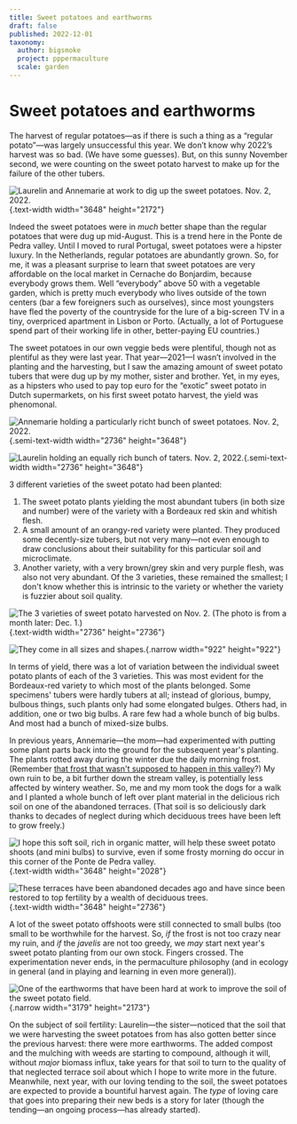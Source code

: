```yaml
---
title: Sweet potatoes and earthworms
draft: false
published: 2022-12-01
taxonomy:
  author: bigsmoke
  project: pppermaculture
  scale: garden
---
```


# Sweet potatoes and earthworms

The harvest of regular potatoes—as if there is such a thing as a “regular potato”—was largely unsuccessful this year. We don’t know why 2022’s harvest was so bad. (We have some guesses). But, on this sunny November second, we were counting on the sweet potato harvest to make up for the failure of the other tubers.

![Laurelin and Annemarie at work to dig up the sweet potatoes. Nov. 2, 2022.](20221102_103550_sweet_potato_harvest.jpg){.text-width width="3648" height="2172"}

Indeed the sweet potatoes were in _much_ better shape than the regular potatoes that were dug up mid-August. This is a trend here in the Ponte de Pedra valley. Until I moved to rural Portugal, sweet potatoes were a hipster luxury. In the Netherlands, regular potatoes are abundantly grown. So, for me, it was a pleasant surprise to learn that sweet potatoes are very affordable on the local market in Cernache do Bonjardim, because everybody grows them. Well “everybody” above 50 with a vegetable garden, which is pretty much everybody who lives outside of the town centers (bar a few foreigners such as ourselves), since most youngsters have fled the poverty of the countryside for the lure of a big-screen TV in a tiny, overpriced apartment in Lisbon or Porto. (Actually, a lot of Portuguese spend part of their working life in other, better-paying EU countries.)

<?project-insert?>

The sweet potatoes in our own veggie beds were plentiful, though not as plentiful as they were last year. That year—2021—I wasn’t involved in the planting and the harvesting, but I saw the amazing amount of sweet potato tubers that were dug up by my mother, sister and brother. Yet, in my eyes, as a hipsters who used to pay top euro for the “exotic” sweet potato in Dutch supermarkets, on his first sweet potato harvest, the yield was phenomonal.

![Annemarie holding a particularly richt bunch of sweet potatoes. Nov. 2, 2022.](20221102_114646_Annemarie_holding_freshly_harvested_sweet_potatoes.jpg){.semi-text-width width="2736" height="3648"}

![Laurelin holding an equally rich bunch of taters. Nov. 2, 2022.](20221102_110536_Laurelin_holding_freshly_harvested_sweet_potatoes.jpg){.semi-text-width width="2736" height="3648"}

3 different varieties of the sweet potato had been planted:

1. The sweet potato plants yielding the most abundant tubers (in both size and number) were of the variety with a Bordeaux red skin and whitish flesh.
2. A small amount of an orangy-red variety were planted. They produced some decently-size tubers, but not very many—not even enough to draw conclusions about their suitability for this particular soil and microclimate.
3. Another variety, with a very brown/grey skin and very purple flesh, was also not very abundant.  Of the 3 varieties, these remained the smallest; I don't know whether this is intrinsic to the variety or whether the variety is fuzzier about soil quality.

![The 3 varieties of sweet potato harvested on Nov. 2. (The photo is from a month later: Dec. 1.)](20221201_221218_3_sweet_potato_varieties.jpg){.text-width width="2736" height="2736"}

![They come in all sizes and shapes.](20221102_113348_funny-shaped_sweet_potato.jpg){.narrow width="922" height="922"}

In terms of yield, there was a lot of variation between the individual sweet potato plants of each of the 3 varieties. This was most evident for the Bordeaux-red variety to which most of the plants belonged. Some specimens' tubers were hardly tubers at all; instead of glorious, bumpy, bulbous things, such plants only had some elongated bulges.  Others had, in addition, one or two big bulbs.  A rare few had a whole bunch of big bulbs.  And most had a bunch of mixed-size bulbs.

In previous years, Annemarie—the mom—had experimented with putting some plant parts back into the ground for the subsequent year's planting.  The plants rotted away during the winter due the daily morning frost.  (Remember [that frost that wasn't supposed to happen in this valley](/deceit-or-disinterest/#below-zero)?) <!-- TODO: insert link to one-mill-too-many --> My own ruin to be, a bit further down the stream valley, is potentially less affected by wintery weather.  So, me and my mom took the dogs for a walk and I planted a whole bunch of left over plant material in the delicious rich soil on one of the abandoned terraces.  (That soil is so deliciously dark thanks to decades of neglect during which deciduous trees have been left to grow freely.)

![I hope this soft soil, rich in organic matter, will help these sweet potato shoots (and mini bulbs) to survive, even if some frosty morning do occur in this corner of the Ponte de Pedra valley.](20221102_140608_sweet_potato_shoots_in_soft_mulchy_soil.jpg){.text-width width="3648" height="2028"}

![These terraces have been abandoned decades ago and have since been restored to top fertility by a wealth of deciduous trees.](20221102_140528_sweet_potato_shoots_on_bonus_terrace.jpg){.text-width width="3648" height="2736"}

A lot of the sweet potato offshoots were still connected to small bulbs (too small to be worthwhile for the harvest.  So, _if_ the frost is not too crazy near my ruin, and _if_ the <i lang="pt">javelis</i> are not too greedy, we _may_ start next year's sweet potato planting from our own stock.  Fingers crossed.  The experimentation never ends, in the permaculture philosophy (and in ecology in general (and in playing and learning in even more general)).

![One of the earthworms that have been hard at work to improve the soil of the sweet potato field.](20221102_110016_Earthworm_in_sweet_potato_field.jpg){.narrow width="3179" height="2173"}

On the subject of soil fertility: Laurelin—the sister—noticed that the soil that we were harvesting the sweet potatoes from has also gotten better since the previous harvest: there were more earthworms.  The added compost and the mulching with weeds are starting to compound, although it will, without _major_ biomass influx, take years for that soil to turn to the quality of that neglected terrace soil about which I hope to write more in the future.  Meanwhile, next year, with our loving tending to the soil, the sweet potatoes are expected to provide a bountiful harvest again.  The _type_ of loving care that goes into preparing their new beds is a story for later (though the tending—an ongoing process—has already started).
